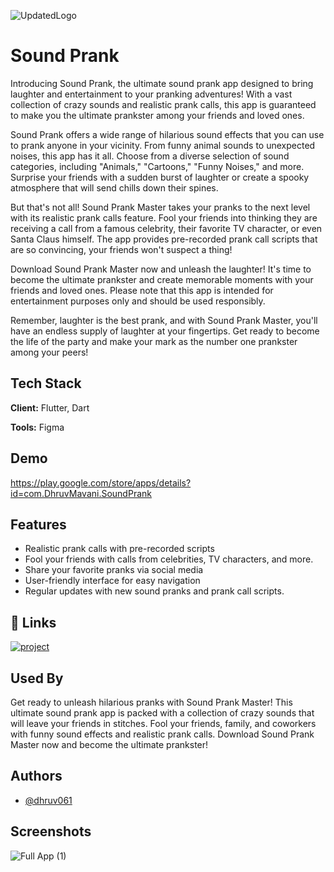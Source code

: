 

![UpdatedLogo](https://github.com/dhruv061/Sound-Prank/assets/96719397/54d6dc90-5b9e-41eb-bff5-ba0240078197)

# Sound Prank

Introducing Sound Prank, the ultimate sound prank app designed to bring laughter and entertainment to your pranking adventures! With a vast collection of crazy sounds and realistic prank calls, this app is guaranteed to make you the ultimate prankster among your friends and loved ones.

Sound Prank offers a wide range of hilarious sound effects that you can use to prank anyone in your vicinity. From funny animal sounds to unexpected noises, this app has it all. Choose from a diverse selection of sound categories, including "Animals," "Cartoons," "Funny Noises," and more. Surprise your friends with a sudden burst of laughter or create a spooky atmosphere that will send chills down their spines.

But that's not all! Sound Prank Master takes your pranks to the next level with its realistic prank calls feature. Fool your friends into thinking they are receiving a call from a famous celebrity, their favorite TV character, or even Santa Claus himself. The app provides pre-recorded prank call scripts that are so convincing, your friends won't suspect a thing!

Download Sound Prank Master now and unleash the laughter! It's time to become the ultimate prankster and create memorable moments with your friends and loved ones. Please note that this app is intended for entertainment purposes only and should be used responsibly.

Remember, laughter is the best prank, and with Sound Prank Master, you'll have an endless supply of laughter at your fingertips. Get ready to become the life of the party and make your mark as the number one prankster among your peers!



## Tech Stack

**Client:** Flutter, Dart


**Tools:** Figma 


## Demo
https://play.google.com/store/apps/details?id=com.DhruvMavani.SoundPrank


## Features
- Realistic prank calls with pre-recorded scripts
- Fool your friends with calls from celebrities, TV characters, and more.
- Share your favorite pranks via social media
- User-friendly interface for easy navigation
- Regular updates with new sound pranks and prank call scripts.

## 🔗 Links
[![project](https://img.shields.io/badge/Sound-Prank-000?style=for-the-badge&logo=ko-fi&logoColor=white)]()



## Used By

Get ready to unleash hilarious pranks with Sound Prank Master! This ultimate sound prank app is packed with a collection of crazy sounds that will leave your friends in stitches. Fool your friends, family, and coworkers with funny sound effects and realistic prank calls. Download Sound Prank Master now and become the ultimate prankster!




## Authors

- [@dhruv061](https://github.com/dhruv061)


## Screenshots
![Full App (1)](https://github.com/dhruv061/Sound-Prank/assets/96719397/3acf096a-bf91-4766-ba77-fa4266fedbec)
